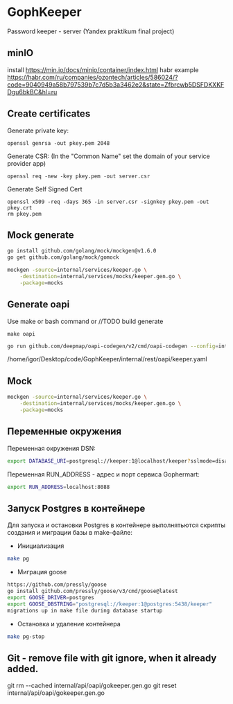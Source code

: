 # GophKeeper
Password keeper - server (Yandex praktikum final project)

## minIO
install
https://min.io/docs/minio/container/index.html
habr example
https://habr.com/ru/companies/ozontech/articles/586024/?code=9040949a58b797539b7c7d5b3a3462e2&state=Zfbrcwb5DSFDKXKFDgu6bkBC&hl=ru

## Create certificates

Generate private key:
```
openssl genrsa -out pkey.pem 2048
```
Generate CSR: (In the "Common Name" set the domain of your service provider app)
```
openssl req -new -key pkey.pem -out server.csr
```

Generate Self Signed Cert
```
openssl x509 -req -days 365 -in server.csr -signkey pkey.pem -out pkey.crt
rm pkey.pem
```


## Mock generate 

```bash
go install github.com/golang/mock/mockgen@v1.6.0
go get github.com/golang/mock/gomock

```

```bash
mockgen -source=internal/services/keeper.go \
    -destination=internal/services/mocks/keeper.gen.go \
    -package=mocks


```


## Generate oapi
Use make or bash command or //TODO build generate
```
make oapi
```
```bash
go run github.com/deepmap/oapi-codegen/v2/cmd/oapi-codegen --config=internal/rest/oapi/cfg.yaml --package oapi internal/rest/oapi/keeper.yaml
```
/home/igor/Desktop/code/GophKeeper/internal/rest/oapi/keeper.yaml
## Mock
```bash
mockgen -source=internal/services/keeper.go \
    -destination=internal/services/mocks/keeper.gen.go \
    -package=mocks
```

## Переменные окружения

Переменная окружения DSN:
```bash
export DATABASE_URI=postgresql://keeper:1@localhost/keeper?sslmode=disable
```
Переменная RUN_ADDRESS - адреc и порт сервиса Gophermart:
```bash
export RUN_ADDRESS=localhost:8088
```

## Запуск Postgres в контейнере

Для запуска и остановки Postgres в контейнере выполнятьются скрипты создания и миграции базы в make-файле:
* Инициализация
```bash
make pg
```
* Миграция goose
```bash
https://github.com/pressly/goose
go install github.com/pressly/goose/v3/cmd/goose@latest
export GOOSE_DRIVER=postgres
export GOOSE_DBSTRING="postgresql://keeper:1@postgres:5438/keeper"
migrations up in make file during database startup
```
* Остановка и удаление контейнера
```bash
make pg-stop
```

## Git - remove file with git ignore, when it already added.
git rm --cached internal/api/oapi/gokeeper.gen.go
git reset internal/api/oapi/gokeeper.gen.go
